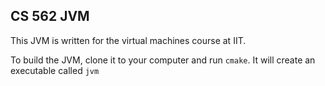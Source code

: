 ## CS 562 JVM

This JVM is written for the virtual machines course at IIT.

To build the JVM, clone it to your computer and run `cmake`. It will create an executable called `jvm`
